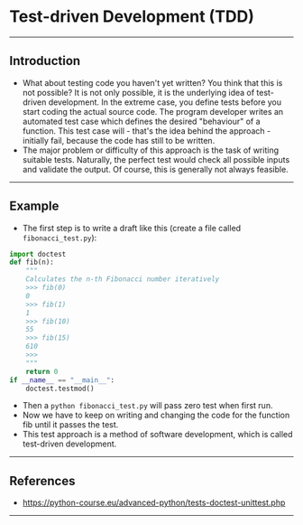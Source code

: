# Test-driven Development (TDD)
***

## Introduction
- What about testing code you haven't yet written? You think that this is not possible? It is not only possible, it is the underlying idea of test-driven development. In the extreme case, you define tests before you start coding the actual source code. The program developer writes an automated test case which defines the desired "behaviour" of a function. This test case will - that's the idea behind the approach - initially fail, because the code has still to be written.
- The major problem or difficulty of this approach is the task of writing suitable tests. Naturally, the perfect test would check all possible inputs and validate the output. Of course, this is generally not always feasible.
***

## Example
- The first step is to write a draft like this (create a file called `fibonacci_test.py`):

```python
import doctest
def fib(n):
    """ 
    Calculates the n-th Fibonacci number iteratively 
    >>> fib(0)
    0
    >>> fib(1)
    1
    >>> fib(10) 
    55
    >>> fib(15)
    610
    >>> 
    """
    return 0
if __name__ == "__main__": 
    doctest.testmod()
```

- Then a `python fibonacci_test.py` will pass zero test when first run.
- Now we have to keep on writing and changing the code for the function fib until it passes the test.
- This test approach is a method of software development, which is called test-driven development.
***

## References
- https://python-course.eu/advanced-python/tests-doctest-unittest.php
***
